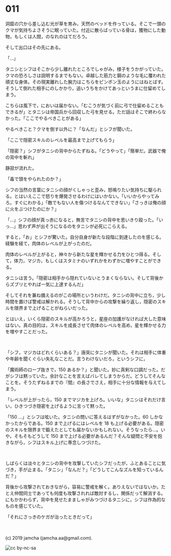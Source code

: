 

# 011

洞窟の穴から差し込む光が草を育み，天然のベッドを作っている。そこで一頭のクマが気持ちよさそうに眠っていた。付近に散らばっている骨は，獲物にした動物，もしくは人間，のなれのはてだろう。

そして出口はその先にある。

「…」

タニシとシフはそこから少し離れたところでしゃがみ，様子をうかがっていた。クマの恐ろしさは説明するまでもない。卓越した筋力と鋼のような毛に覆われた頑丈な身体。その現実離れした腕力はこちらをピンポン玉のようにはねとばす。そうして倒れた相手にのしかかり，追いうちをかけてあっというまに仕留めてしまう。

こちらは風下で，においは届かない。「むこうが気づく前に弓で仕留めることもできるが」とタニシは帝国兵から回収した弓を見せる。ただ話はそこで終わらなかった。「ここでやるべきことがある」

やるべきこと？クマを倒す以外に？「なんだ」とシフが聞いた。

「ここで隠密スキルのレベルを最高まで上げてもらう」

「隠密？」シフがタニシの背中からたずねる。「どうやって」「簡単だ。武器で俺の背中を斬れ」

静寂が流れた。

「毒で頭をやられたのか？」

シフの当然の言葉にタニシの顔がくしゃっと歪み，怒鳴りたい気持ちに駆られる。とはいえここで怒りを爆発させるわけにはいかない。「いいからやってみろ。すぐにわかる」「敵でもない人を傷つけるなんてできない」「さっきは俺の顔に火をぶつけたのにか？」

「…」シフの顔が真っ赤になると，無言でタニシの背中を思いきり殴った。「いっ…」思わず声が出そうになるのをタニシが必死にこらえる。

すると，「お」とシフが驚いた。自分自身が新たな段階に到達したのを感じる。経験を経て，肉体のレベルが上がったのだ。

肉体のレベルが上がると，神々から新たな星を輝かせる力をひとつ得る。そして，体力，マジカ，もしくはスタミナのいずれかをわずかに増やすことができる。

タニシは言う。「隠密は相手から隠れていないとうまくならない。そして背後からズブリとやれば一気に上達するんだ」

そしてそれを兼ね備えるのがこの場所というわけだ。タニシの背中に立ち，少し時間を置けば警戒は解かれる。そうして背中からの攻撃を繰り返し，隠密のスキルを限界まで上げることがねらいだった。

とはいえ，いくら隠密のスキルが高かろうと，星座の加護がなければ大した意味はない。真の目的は，スキルを成長させて肉体のレベルを高め，星を輝かせる力を増やすことだった。

<br>

「シフ，マジカはどれくらいある？」唐突にタニシが聞いた。それは相手に体重や年齢を聞くぐらい失礼なことだ。言うわけないだろ，というシフに，

「魔術師のローブ抜きで，150 あるか？」と聞いた。妙に真剣な口調だった。だがシフは黙っていた。余計なことを言えばバレてしまうからだ。どうしてそんなことを。そうたずねるまでの『間』の長さでさえ，相手に十分な情報を与えてしまう。

「レベルが上がったら，150 までマジカを上げろ。いいな」タニシはそれだけ言い，ひきつづき隠密を上げるように言って黙った。

「150 …」とシフは呟いた。タニシの問いに答えるはずがなかった。60 しかなかったからである。150 まで上げるにはレベルを 18 も上げる必要がある。隠密のスキルを限界まで鍛えたとしても届かないかもしれない。そうなったら…。いや，そもそもどうして 150 まで上げる必要があるんだ？そんな疑問と不安を抱きながら，シフはスキル上げに専念しつづけた。

<br>

しばらくは淡々とタニシの背中を攻撃していたシフだったが，ふとあることに気づき，手が止まる。「タニシ」「なんだ？」「どうしてこんなズルを知っているんだ？」

背後から攻撃されておきながら，容易に警戒を解く。ありえないではないか。たとえ仲間同士であっても何度も攻撃されれば敵対するし，関係だって解消する。にもかかわらず，背中を見せたまましゃがみつづけるタニシに，シフは作為的なものを感じていた。

「それにさっきのケガが治ったときだって」

<br>
<br>
(c) 2019 jamcha (jamcha.aa@gmail.com).

![cc by-nc-sa](https://i.creativecommons.org/l/by-nc-sa/4.0/88x31.png)

